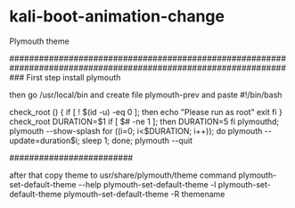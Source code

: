 # kali-boot-animation-change
Plymouth theme

###################################################################################################################
First step install plymouth

then go /usr/local/bin
and create file plymouth-prev 
and paste
#!/bin/bash
 
check_root () {
  if [ ! $(id -u) -eq 0 ]; then
    echo "Please run as root"
    exit
  fi
}
check_root
DURATION=$1
if [ $# -ne 1 ]; 
then
  DURATION=5
fi
plymouthd; plymouth --show-splash
for ((i=0; i<$DURATION; i++)); do
  plymouth --update=duration$i;
  sleep 1;
done;
plymouth --quit

#########################

after that
copy theme to usr/share/plymouth/theme
command 
plymouth-set-default-theme --help
plymouth-set-default-theme -l
plymouth-set-default-theme
plymouth-set-default-theme -R themename
